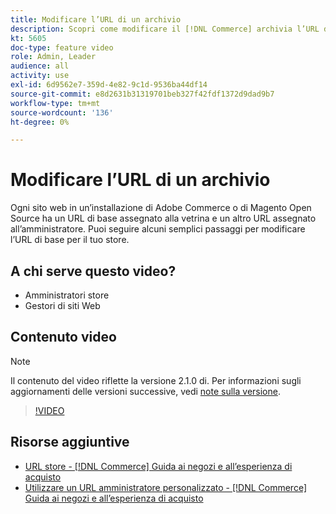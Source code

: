 ```yaml
---
title: Modificare l’URL di un archivio
description: Scopri come modificare il [!DNL Commerce] archivia l’URL di base in Admin.
kt: 5605
doc-type: feature video
role: Admin, Leader
audience: all
activity: use
exl-id: 6d9562e7-359d-4e82-9c1d-9536ba44df14
source-git-commit: e8d2631b31319701beb327f42fdf1372d9dad9b7
workflow-type: tm+mt
source-wordcount: '136'
ht-degree: 0%

---
```


# Modificare l’URL di un archivio

Ogni sito web in un’installazione di Adobe Commerce o di Magento Open Source ha un URL di base assegnato alla vetrina e un altro URL assegnato all’amministratore. Puoi seguire alcuni semplici passaggi per modificare l’URL di base per il tuo store.

## A chi serve questo video?

- Amministratori store
- Gestori di siti Web

## Contenuto video

>[!NOTE]
>
>Il contenuto del video riflette la versione 2.1.0 di. Per informazioni sugli aggiornamenti delle versioni successive, vedi [note sulla versione](https://experienceleague.adobe.com/docs/commerce-operations/release/notes/overview.html).

>[!VIDEO](https://video.tv.adobe.com/v/35488?quality=12&learn=on)

## Risorse aggiuntive

- [URL store - [!DNL Commerce] Guida ai negozi e all’esperienza di acquisto](https://experienceleague.adobe.com/docs/commerce-admin/stores-sales/site-store/store-urls.html)
- [Utilizzare un URL amministratore personalizzato - [!DNL Commerce] Guida ai negozi e all’esperienza di acquisto](https://experienceleague.adobe.com/docs/commerce-admin/stores-sales/site-store/store-urls.html#use-a-custom-admin-url)
